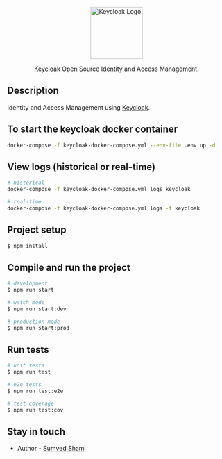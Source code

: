 <p align="center">
  <a href="https://keycloak.org" target="blank"><img src="https://www.keycloak.org/resources/images/logo.svg" width="120" alt="Keycloak Logo" /></a>
</p>
  <p align="center"><a href="https://keycloak.org" target="_blank">Keycloak</a> Open Source Identity and Access Management.</p>

## Description

Identity and Access Management using [Keycloak](https://www.keycloak.org/).

## To start the keycloak docker container
```bash
docker-compose -f keycloak-docker-compose.yml --env-file .env up -d
```

## View logs (historical or real-time)

```bash
# historical
docker-compose -f keycloak-docker-compose.yml logs keycloak

# real-time
docker-compose -f keycloak-docker-compose.yml logs -f keycloak
```

## Project setup

```bash
$ npm install
```

## Compile and run the project

```bash
# development
$ npm run start

# watch mode
$ npm run start:dev

# production mode
$ npm run start:prod
```

## Run tests

```bash
# unit tests
$ npm run test

# e2e tests
$ npm run test:e2e

# test coverage
$ npm run test:cov
```

## Stay in touch

- Author - [Sumved Shami](https://x.com/sumveds)
